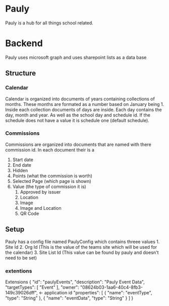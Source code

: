 # Pauly
Pauly is a hub for all things school related.
# Backend
Pauly uses microsoft graph and uses sharepoint lists as a data base
## Structure 
### Calendar
Calendar is organized into documents of years containing collections of months. These months are formated as a number based on January being 1. Inside each collection documents of days are inside. Each day contains the day, month and year. As well as the school day and schedule id. If the schedule does not have a value it is schedule one (default schedule).
### Commissions
Commissions are organized into documents that are named with there commission id. In each document their is a
1. Start date
2. End date
3. Hidden
4. Points (what the commission is worth)
5. Selected Page (which page is shown)
6. Value (the type of commission it is)
      1. Approved by issuer
      2. Location
      3. Image
      4. Image and Location
      5. QR Code


## Setup
Pauly has a config file named PaulyConfig which contains threee values 
      1. Site Id
      2. Org Id (This is the value of the teams site which will be used for the calendar)
      3. Site List Id (This value can be found by pauly and doesn't need to be set)

### extentions
Extensions
{
    "id": "paulyEvents",
    "description": "Pauly Event Data",
    "targetTypes": [
        "Event"
    ],
    "owner": "08624b03-1aa6-40c4-8fb3-149c39026dff", <- application id
    "properties": [
        {
            "name": "eventType",
            "type": "String"
        },
        {
            "name": "eventData",
            "type": "String"
        }
    ]
}

